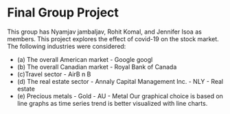 # Final Group Project
This group has Nyamjav jambaljav, Rohit Komal, and Jennifer Isoa as members.
This project explores the effect of covid-19 on the stock market.
The following industries were considered:
* (a) The overall American market - Google googl 
* (b) The overall Canadian market - Royal Bank of Canada
* (c)Travel sector - AirB n B
* (d) The real estate sector - Annaly Capital Management Inc. - NLY - Real estate
* (e) Precious metals - Gold - AU - Metal
Our graphical choice is based on line graphs as time series trend is better visualized with line charts.
